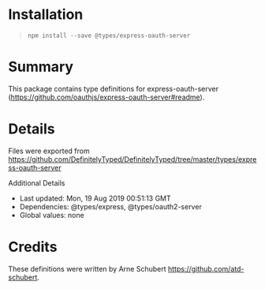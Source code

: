 # Installation
> `npm install --save @types/express-oauth-server`

# Summary
This package contains type definitions for express-oauth-server (https://github.com/oauthjs/express-oauth-server#readme).

# Details
Files were exported from https://github.com/DefinitelyTyped/DefinitelyTyped/tree/master/types/express-oauth-server

Additional Details
 * Last updated: Mon, 19 Aug 2019 00:51:13 GMT
 * Dependencies: @types/express, @types/oauth2-server
 * Global values: none

# Credits
These definitions were written by Arne Schubert <https://github.com/atd-schubert>.
